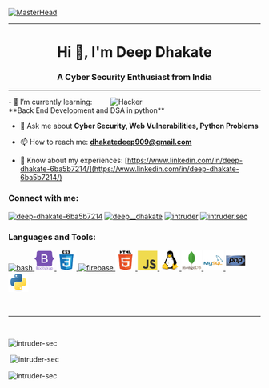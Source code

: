 [![MasterHead](https://firstvite.com/admin/images/77.jpeg)](https://github.com/InTruder-Sec)
<hr>
<h1 align="center">Hi 👋, I'm Deep Dhakate</h1>
<h3 align="center">A Cyber Security Enthusiast from India</h3>
<hr>
<img align="right" alt="Hacker" width="300" src="https://c.tenor.com/yPglcEf0EBAAAAAC/lx28-hacker.gif">
- 🌱 I’m currently learning: **Back End Development and DSA in python**

- 💬 Ask me about **Cyber Security, Web Vulnerabilities, Python Problems**

- 📫 How to reach me: **dhakatedeep909@gmail.com**

- 📄 Know about my experiences: [https://www.linkedin.com/in/deep-dhakate-6ba5b7214/](https://www.linkedin.com/in/deep-dhakate-6ba5b7214/)

<h3 align="left">Connect with me:</h3>
<p align="left">
<a href="https://linkedin.com/in/deep-dhakate-6ba5b7214" target="blank"><img align="center" src="https://raw.githubusercontent.com/rahuldkjain/github-profile-readme-generator/master/src/images/icons/Social/linked-in-alt.svg" alt="deep-dhakate-6ba5b7214" height="30" width="40" /></a>
<a href="https://instagram.com/deep__dhakate" target="blank"><img align="center" src="https://raw.githubusercontent.com/rahuldkjain/github-profile-readme-generator/master/src/images/icons/Social/instagram.svg" alt="deep__dhakate" height="30" width="40" /></a>
<a href="https://www.youtube.com/c/intruder" target="blank"><img align="center" src="https://raw.githubusercontent.com/rahuldkjain/github-profile-readme-generator/master/src/images/icons/Social/youtube.svg" alt="intruder" height="30" width="40" /></a>
<a href="https://www.hackerrank.com/intruder.sec" target="blank"><img align="center" src="https://raw.githubusercontent.com/rahuldkjain/github-profile-readme-generator/master/src/images/icons/Social/hackerrank.svg" alt="intruder.sec" height="30" width="40" /></a>
</p>

<h3 align="left">Languages and Tools:</h3>
<p align="left"> <a href="https://www.gnu.org/software/bash/" target="_blank" rel="noreferrer"> <img src="https://www.vectorlogo.zone/logos/gnu_bash/gnu_bash-icon.svg" alt="bash" width="40" height="40"/> </a> <a href="https://getbootstrap.com" target="_blank" rel="noreferrer"> <img src="https://raw.githubusercontent.com/devicons/devicon/master/icons/bootstrap/bootstrap-plain-wordmark.svg" alt="bootstrap" width="40" height="40"/> </a> <a href="https://www.w3schools.com/css/" target="_blank" rel="noreferrer"> <img src="https://raw.githubusercontent.com/devicons/devicon/master/icons/css3/css3-original-wordmark.svg" alt="css3" width="40" height="40"/> </a> <a href="https://firebase.google.com/" target="_blank" rel="noreferrer"> <img src="https://www.vectorlogo.zone/logos/firebase/firebase-icon.svg" alt="firebase" width="40" height="40"/> </a> <a href="https://www.w3.org/html/" target="_blank" rel="noreferrer"> <img src="https://raw.githubusercontent.com/devicons/devicon/master/icons/html5/html5-original-wordmark.svg" alt="html5" width="40" height="40"/> </a> <a href="https://developer.mozilla.org/en-US/docs/Web/JavaScript" target="_blank" rel="noreferrer"> <img src="https://raw.githubusercontent.com/devicons/devicon/master/icons/javascript/javascript-original.svg" alt="javascript" width="40" height="40"/> </a> <a href="https://www.linux.org/" target="_blank" rel="noreferrer"> <img src="https://raw.githubusercontent.com/devicons/devicon/master/icons/linux/linux-original.svg" alt="linux" width="40" height="40"/> </a> <a href="https://www.mongodb.com/" target="_blank" rel="noreferrer"> <img src="https://raw.githubusercontent.com/devicons/devicon/master/icons/mongodb/mongodb-original-wordmark.svg" alt="mongodb" width="40" height="40"/> </a> <a href="https://www.mysql.com/" target="_blank" rel="noreferrer"> <img src="https://raw.githubusercontent.com/devicons/devicon/master/icons/mysql/mysql-original-wordmark.svg" alt="mysql" width="40" height="40"/> </a> <a href="https://www.php.net" target="_blank" rel="noreferrer"> <img src="https://raw.githubusercontent.com/devicons/devicon/master/icons/php/php-original.svg" alt="php" width="40" height="40"/> </a> <a href="https://www.python.org" target="_blank" rel="noreferrer"> <img src="https://raw.githubusercontent.com/devicons/devicon/master/icons/python/python-original.svg" alt="python" width="40" height="40"/> </a> </p>
<br>
<hr>
<br>
<p><img align="left" src="https://github-readme-stats.vercel.app/api/top-langs?username=intruder-sec&show_icons=true&locale=en&layout=compact" alt="intruder-sec" /></p>
<br>
<p>&nbsp;<img align="center" src="https://github-readme-stats.vercel.app/api?username=intruder-sec&show_icons=true&locale=en" alt="intruder-sec" /></p>

<p><img align="center" src="https://github-readme-streak-stats.herokuapp.com/?user=intruder-sec&" alt="intruder-sec" /></p>

